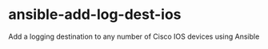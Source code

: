 # ansible-add-log-dest-ios
Add a logging destination to any number of Cisco IOS devices using Ansible
